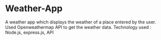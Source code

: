 # Weather-App
A weather app which displays the weather of a place entered by the user.
Used Openweathermap API to get the weather data.
Technology used : Node.js, express.js, API
